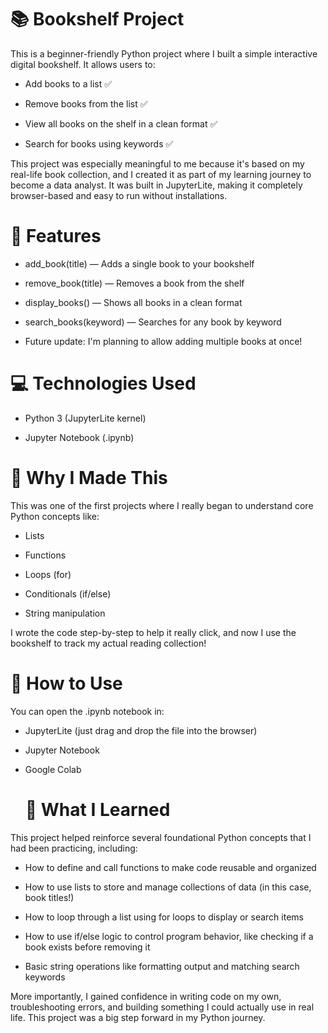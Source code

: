 # 📚 Bookshelf Project
This is a beginner-friendly Python project where I built a simple interactive digital bookshelf. It allows users to:

- Add books to a list ✅

- Remove books from the list ✅

- View all books on the shelf in a clean format ✅

- Search for books using keywords ✅

This project was especially meaningful to me because it's based on my real-life book collection, and I created it as part of my learning journey to become a data analyst. It was built in JupyterLite, making it completely browser-based and easy to run without installations.

# 🔧 Features

- add_book(title) — Adds a single book to your bookshelf

- remove_book(title) — Removes a book from the shelf

- display_books() — Shows all books in a clean format

- search_books(keyword) — Searches for any book by keyword

- Future update: I'm planning to allow adding multiple books at once!

# 💻 Technologies Used

- Python 3 (JupyterLite kernel)

- Jupyter Notebook (.ipynb)

# 🌱 Why I Made This

This was one of the first projects where I really began to understand core Python concepts like:

- Lists

- Functions

- Loops (for)

- Conditionals (if/else)

- String manipulation

I wrote the code step-by-step to help it really click, and now I use the bookshelf to track my actual reading collection!

# 📂 How to Use

You can open the .ipynb notebook in:

- JupyterLite (just drag and drop the file into the browser)

- Jupyter Notebook

- Google Colab

  # 🧠 What I Learned

This project helped reinforce several foundational Python concepts that I had been practicing, including:

- How to define and call functions to make code reusable and organized

- How to use lists to store and manage collections of data (in this case, book titles!)

- How to loop through a list using for loops to display or search items

- How to use if/else logic to control program behavior, like checking if a book exists before removing it

- Basic string operations like formatting output and matching search keywords

More importantly, I gained confidence in writing code on my own, troubleshooting errors, and building something I could actually use in real life. This project was a big step forward in my Python journey.
